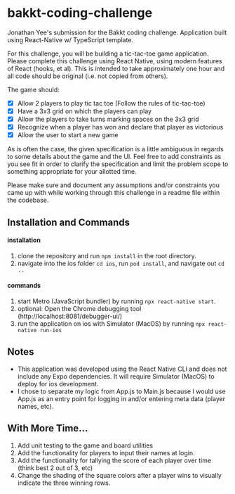 # bakkt-coding-challenge

Jonathan Yee's submission for the Bakkt coding challenge. Application built using React-Native w/ TypeScript template.

For this challenge, you will be building a tic-tac-toe game application. Please complete this challenge using React Native, using modern features of React (hooks, et al). This is intended to take approximately one hour and all code should be original (i.e. not copied from others).

The game should:

- [x] Allow 2 players to play tic tac toe (Follow the rules of tic-tac-toe)
- [x] Have a 3x3 grid on which the players can play
- [x] Allow the players to take turns marking spaces on the 3x3 grid
- [x] Recognize when a player has won and declare that player as victorious
- [x] Allow the user to start a new game

As is often the case, the given specification is a little ambiguous in regards to some details about the game and the UI. Feel free to add constraints as you see fit in order to clarify the specification and limit the problem scope to something appropriate for your allotted time.

Please make sure and document any assumptions and/or constraints you came up with while working through this challenge in a readme file within the codebase.

## Installation and Commands

#### installation

1. clone the repository and run `npm install` in the root directory.
2. navigate into the ios folder `cd ios`, run `pod install`, and navigate out `cd ..`

#### commands

1. start Metro (JavaScript bundler) by running `npx react-native start`.
2. optional: Open the Chrome debugging tool (http://localhost:8081/debugger-ui/)
3. run the application on ios with Simulator (MacOS) by running `npx react-native run-ios`

## Notes

- This application was developed using the React Native CLI and does not include any Expo dependencies. It will require Simulator (MacOS) to deploy for ios development.
- I chose to separate my logic from App.js to Main.js because I would use App.js as an entry point for logging in and/or entering meta data (player names, etc).

## With More Time...

1. Add unit testing to the game and board utilities
2. Add the functionality for players to input their names at login.
3. Add the functionality for tallying the score of each player over time (think best 2 out of 3, etc)
4. Change the shading of the square colors after a player wins to visually indicate the three winning rows.
